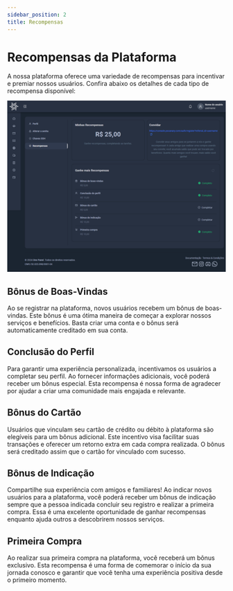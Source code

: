 ```yaml
---
sidebar_position: 2
title: Recompensas
---
```


# Recompensas da Plataforma
A nossa plataforma oferece uma variedade de recompensas para incentivar e premiar nossos usuários. Confira abaixo os detalhes de cada tipo de recompensa disponível:

![Recompensas](../static/img/prints/reward/rewards.png)

## Bônus de Boas-Vindas
   Ao se registrar na plataforma, novos usuários recebem um bônus de boas-vindas. Este bônus é uma ótima maneira de começar a explorar nossos serviços e benefícios. Basta criar uma conta e o bônus será automaticamente creditado em sua conta.

## Conclusão do Perfil
   Para garantir uma experiência personalizada, incentivamos os usuários a completar seu perfil. Ao fornecer informações adicionais, você poderá receber um bônus especial. Esta recompensa é nossa forma de agradecer por ajudar a criar uma comunidade mais engajada e relevante.

## Bônus do Cartão
   Usuários que vinculam seu cartão de crédito ou débito à plataforma são elegíveis para um bônus adicional. Este incentivo visa facilitar suas transações e oferecer um retorno extra em cada compra realizada. O bônus será creditado assim que o cartão for vinculado com sucesso.

## Bônus de Indicação
   Compartilhe sua experiência com amigos e familiares! Ao indicar novos usuários para a plataforma, você poderá receber um bônus de indicação sempre que a pessoa indicada concluir seu registro e realizar a primeira compra. Essa é uma excelente oportunidade de ganhar recompensas enquanto ajuda outros a descobrirem nossos serviços.

## Primeira Compra
   Ao realizar sua primeira compra na plataforma, você receberá um bônus exclusivo. Esta recompensa é uma forma de comemorar o início da sua jornada conosco e garantir que você tenha uma experiência positiva desde o primeiro momento.